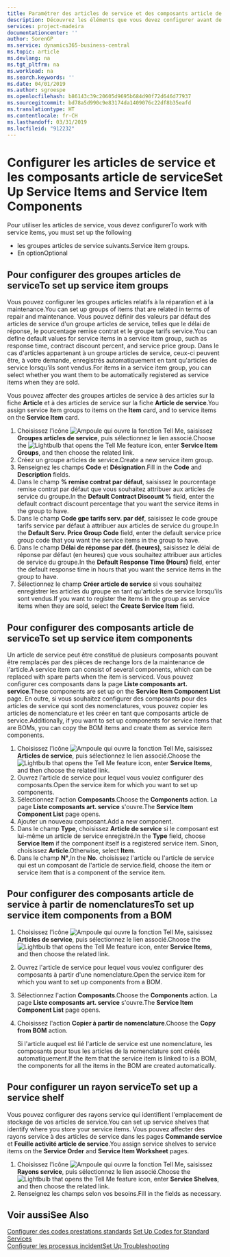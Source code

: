 ```yaml
---
title: Paramétrer des articles de service et des composants article de service | Microsoft Docs
description: Découvrez les éléments que vous devez configurer avant de pouvoir utiliser des articles de service, notamment les valeurs par défaut telles que le délai de réponse, le pourcentage remise contrat et le groupe tarifs service.
services: project-madeira
documentationcenter: ''
author: SorenGP
ms.service: dynamics365-business-central
ms.topic: article
ms.devlang: na
ms.tgt_pltfrm: na
ms.workload: na
ms.search.keywords: ''
ms.date: 04/01/2019
ms.author: sgroespe
ms.openlocfilehash: b86143c39c20605d9695b684d90f72d646d77937
ms.sourcegitcommit: bd78a5d990c9e83174da1409076c22df8b35eafd
ms.translationtype: HT
ms.contentlocale: fr-CH
ms.lasthandoff: 03/31/2019
ms.locfileid: "912232"
---
```

# <a name="set-up-service-items-and-service-item-components"></a><span data-ttu-id="cd8cd-103">Configurer les articles de service et les composants article de service</span><span class="sxs-lookup"><span data-stu-id="cd8cd-103">Set Up Service Items and Service Item Components</span></span>
<span data-ttu-id="cd8cd-104">Pour utiliser les articles de service, vous devez configurer</span><span class="sxs-lookup"><span data-stu-id="cd8cd-104">To work with service items, you must set up the following</span></span>

* <span data-ttu-id="cd8cd-105">les groupes articles de service suivants.</span><span class="sxs-lookup"><span data-stu-id="cd8cd-105">Service item groups.</span></span>
* <span data-ttu-id="cd8cd-106">En option</span><span class="sxs-lookup"><span data-stu-id="cd8cd-106">Optional</span></span>

## <a name="to-set-up-service-item-groups"></a><span data-ttu-id="cd8cd-107">Pour configurer des groupes articles de service</span><span class="sxs-lookup"><span data-stu-id="cd8cd-107">To set up service item groups</span></span>
<span data-ttu-id="cd8cd-108">Vous pouvez configurer les groupes articles relatifs à la réparation et à la maintenance.</span><span class="sxs-lookup"><span data-stu-id="cd8cd-108">You can set up groups of items that are related in terms of repair and maintenance.</span></span> <span data-ttu-id="cd8cd-109">Vous pouvez définir des valeurs par défaut des articles de service d'un groupe articles de service, telles que le délai de réponse, le pourcentage remise contrat et le groupe tarifs service.</span><span class="sxs-lookup"><span data-stu-id="cd8cd-109">You can define default values for service items in a service item group, such as response time, contract discount percent, and service price group.</span></span> <span data-ttu-id="cd8cd-110">Dans le cas d'articles appartenant à un groupe articles de service, ceux-ci peuvent être, à votre demande, enregistrés automatiquement en tant qu'articles de service lorsqu'ils sont vendus.</span><span class="sxs-lookup"><span data-stu-id="cd8cd-110">For items in a service item group, you can select whether you want them to be automatically registered as service items when they are sold.</span></span>  

<span data-ttu-id="cd8cd-111">Vous pouvez affecter des groupes articles de service à des articles sur la fiche **Article** et à des articles de service sur la fiche **Article de service**.</span><span class="sxs-lookup"><span data-stu-id="cd8cd-111">You assign service item groups to items on the **Item** card, and to service items on the **Service Item** card.</span></span>  

1. <span data-ttu-id="cd8cd-112">Choisissez l'icône ![Ampoule qui ouvre la fonction Tell Me](media/ui-search/search_small.png "Dites-moi ce que vous voulez faire"), saisissez **Groupes articles de service**, puis sélectionnez le lien associé.</span><span class="sxs-lookup"><span data-stu-id="cd8cd-112">Choose the ![Lightbulb that opens the Tell Me feature](media/ui-search/search_small.png "Tell me what you want to do") icon, enter **Service Item Groups**, and then choose the related link.</span></span>  
2. <span data-ttu-id="cd8cd-113">Créez un groupe articles de service.</span><span class="sxs-lookup"><span data-stu-id="cd8cd-113">Create a new service item group.</span></span>  
3. <span data-ttu-id="cd8cd-114">Renseignez les champs **Code** et **Désignation**.</span><span class="sxs-lookup"><span data-stu-id="cd8cd-114">Fill in the **Code** and **Description** fields.</span></span>  
4. <span data-ttu-id="cd8cd-115">Dans le champ **% remise contrat par défaut**, saisissez le pourcentage remise contrat par défaut que vous souhaitez attribuer aux articles de service du groupe.</span><span class="sxs-lookup"><span data-stu-id="cd8cd-115">In the **Default Contract Discount %** field, enter the default contract discount percentage that you want the service items in the group to have.</span></span>  
5. <span data-ttu-id="cd8cd-116">Dans le champ **Code gpe tarifs serv. par déf**, saisissez le code groupe tarifs service par défaut à attribuer aux articles de service du groupe.</span><span class="sxs-lookup"><span data-stu-id="cd8cd-116">In the **Default Serv. Price Group Code** field, enter the default service price group code that you want the service items in the group to have.</span></span>  
6. <span data-ttu-id="cd8cd-117">Dans le champ **Délai de réponse par déf. (heures)**, saisissez le délai de réponse par défaut (en heures) que vous souhaitez attribuer aux articles de service du groupe.</span><span class="sxs-lookup"><span data-stu-id="cd8cd-117">In the **Default Response Time (Hours)** field, enter the default response time in hours that you want the service items in the group to have.</span></span>  
7. <span data-ttu-id="cd8cd-118">Sélectionnez le champ **Créer article de service** si vous souhaitez enregistrer les articles du groupe en tant qu'articles de service lorsqu'ils sont vendus.</span><span class="sxs-lookup"><span data-stu-id="cd8cd-118">If you want to register the items in the group as service items when they are sold, select the **Create Service Item** field.</span></span>  

## <a name="to-set-up-service-item-components"></a><span data-ttu-id="cd8cd-119">Pour configurer des composants article de service</span><span class="sxs-lookup"><span data-stu-id="cd8cd-119">To set up service item components</span></span>
<span data-ttu-id="cd8cd-120">Un article de service peut être constitué de plusieurs composants pouvant être remplacés par des pièces de rechange lors de la maintenance de l'article.</span><span class="sxs-lookup"><span data-stu-id="cd8cd-120">A service item can consist of several components, which can be replaced with spare parts when the item is serviced.</span></span> <span data-ttu-id="cd8cd-121">Vous pouvez configurer ces composants dans la page **Liste composants art. service**.</span><span class="sxs-lookup"><span data-stu-id="cd8cd-121">These components are set up on the **Service Item Component List** page.</span></span> <span data-ttu-id="cd8cd-122">En outre, si vous souhaitez configurer des composants pour des articles de service qui sont des nomenclatures, vous pouvez copier les articles de nomenclature et les créer en tant que composants article de service.</span><span class="sxs-lookup"><span data-stu-id="cd8cd-122">Additionally, if you want to set up components for service items that are BOMs, you can copy the BOM items and create them as service item components.</span></span>

1. <span data-ttu-id="cd8cd-123">Choisissez l'icône ![Ampoule qui ouvre la fonction Tell Me](media/ui-search/search_small.png "Dites-moi ce que vous voulez faire"), saisissez **Articles de service**, puis sélectionnez le lien associé.</span><span class="sxs-lookup"><span data-stu-id="cd8cd-123">Choose the ![Lightbulb that opens the Tell Me feature](media/ui-search/search_small.png "Tell me what you want to do") icon, enter **Service Items**, and then choose the related link.</span></span>
2. <span data-ttu-id="cd8cd-124">Ouvrez l'article de service pour lequel vous voulez configurer des composants.</span><span class="sxs-lookup"><span data-stu-id="cd8cd-124">Open the service item for which you want to set up components.</span></span>  
3. <span data-ttu-id="cd8cd-125">Sélectionnez l'action **Composants**.</span><span class="sxs-lookup"><span data-stu-id="cd8cd-125">Choose the **Components** action.</span></span> <span data-ttu-id="cd8cd-126">La page **Liste composants art. service** s'ouvre.</span><span class="sxs-lookup"><span data-stu-id="cd8cd-126">The **Service Item Component List** page opens.</span></span>  
4. <span data-ttu-id="cd8cd-127">Ajouter un nouveau composant.</span><span class="sxs-lookup"><span data-stu-id="cd8cd-127">Add a new component.</span></span>  
5. <span data-ttu-id="cd8cd-128">Dans le champ **Type**, choisissez **Article de service** si le composant est lui-même un article de service enregistré.</span><span class="sxs-lookup"><span data-stu-id="cd8cd-128">In the **Type** field, choose **Service Item** if the component itself is a registered service item.</span></span> <span data-ttu-id="cd8cd-129">Sinon, choisissez **Article**.</span><span class="sxs-lookup"><span data-stu-id="cd8cd-129">Otherwise, select **Item**.</span></span>  
6. <span data-ttu-id="cd8cd-130">Dans le champ **N°**,</span><span class="sxs-lookup"><span data-stu-id="cd8cd-130">In the **No.**</span></span> <span data-ttu-id="cd8cd-131">choisissez l'article ou l'article de service qui est un composant de l'article de service.</span><span class="sxs-lookup"><span data-stu-id="cd8cd-131">field, choose the item or service item that is a component of the service item.</span></span>  

## <a name="to-set-up-service-item-components-from-a-bom"></a><span data-ttu-id="cd8cd-132">Pour configurer des composants article de service à partir de nomenclatures</span><span class="sxs-lookup"><span data-stu-id="cd8cd-132">To set up service item components from a BOM</span></span>
1.  <span data-ttu-id="cd8cd-133">Choisissez l'icône ![Ampoule qui ouvre la fonction Tell Me](media/ui-search/search_small.png "Dites-moi ce que vous voulez faire"), saisissez **Articles de service**, puis sélectionnez le lien associé.</span><span class="sxs-lookup"><span data-stu-id="cd8cd-133">Choose the ![Lightbulb that opens the Tell Me feature](media/ui-search/search_small.png "Tell me what you want to do") icon, enter **Service Items**, and then choose the related link.</span></span>  
2. <span data-ttu-id="cd8cd-134">Ouvrez l'article de service pour lequel vous voulez configurer des composants à partir d'une nomenclature.</span><span class="sxs-lookup"><span data-stu-id="cd8cd-134">Open the service item for which you want to set up components from a BOM.</span></span>  
3. <span data-ttu-id="cd8cd-135">Sélectionnez l'action **Composants**.</span><span class="sxs-lookup"><span data-stu-id="cd8cd-135">Choose the **Components** action.</span></span> <span data-ttu-id="cd8cd-136">La page **Liste composants art. service** s'ouvre.</span><span class="sxs-lookup"><span data-stu-id="cd8cd-136">The **Service Item Component List** page opens.</span></span>  
4. <span data-ttu-id="cd8cd-137">Choisissez l'action **Copier à partir de nomenclature**.</span><span class="sxs-lookup"><span data-stu-id="cd8cd-137">Choose the **Copy from BOM** action.</span></span>  

    <span data-ttu-id="cd8cd-138">Si l'article auquel est lié l'article de service est une nomenclature, les composants pour tous les articles de la nomenclature sont créés automatiquement.</span><span class="sxs-lookup"><span data-stu-id="cd8cd-138">If the item that the service item is linked to is a BOM, the components for all the items in the BOM are created automatically.</span></span>  

## <a name="to-set-up-a-service-shelf"></a><span data-ttu-id="cd8cd-139">Pour configurer un rayon service</span><span class="sxs-lookup"><span data-stu-id="cd8cd-139">To set up a service shelf</span></span>
<span data-ttu-id="cd8cd-140">Vous pouvez configurer des rayons service qui identifient l'emplacement de stockage de vos articles de service.</span><span class="sxs-lookup"><span data-stu-id="cd8cd-140">You can set up service shelves that identify where you store your service items.</span></span> <span data-ttu-id="cd8cd-141">Vous pouvez affecter des rayons service à des articles de service dans les pages **Commande service** et **Feuille activité article de service**.</span><span class="sxs-lookup"><span data-stu-id="cd8cd-141">You assign service shelves to service items on the **Service Order** and **Service Item Worksheet** pages.</span></span>  

1. <span data-ttu-id="cd8cd-142">Choisissez l'icône ![Ampoule qui ouvre la fonction Tell Me](media/ui-search/search_small.png "Dites-moi ce que vous voulez faire"), saisissez **Rayons service**, puis sélectionnez le lien associé.</span><span class="sxs-lookup"><span data-stu-id="cd8cd-142">Choose the ![Lightbulb that opens the Tell Me feature](media/ui-search/search_small.png "Tell me what you want to do") icon, enter **Service Shelves**, and then choose the related link.</span></span>
2. <span data-ttu-id="cd8cd-143">Renseignez les champs selon vos besoins.</span><span class="sxs-lookup"><span data-stu-id="cd8cd-143">Fill in the fields as necessary.</span></span>

## <a name="see-also"></a><span data-ttu-id="cd8cd-144">Voir aussi</span><span class="sxs-lookup"><span data-stu-id="cd8cd-144">See Also</span></span>
<span data-ttu-id="cd8cd-145">[Configurer des codes prestations standards](service-how-setup-service-coding.md) </span><span class="sxs-lookup"><span data-stu-id="cd8cd-145">[Set Up Codes for Standard Services](service-how-setup-service-coding.md) </span></span>  
[<span data-ttu-id="cd8cd-146">Configurer les processus incident</span><span class="sxs-lookup"><span data-stu-id="cd8cd-146">Set Up Troubleshooting</span></span>](service-how-setup-troubleshooting.md)

